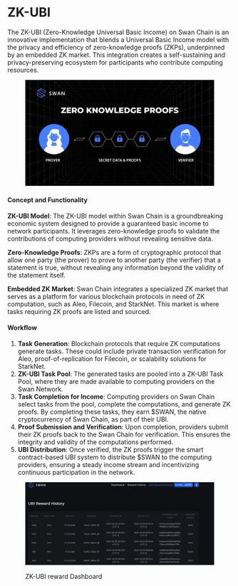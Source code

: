 # ZK-UBI

The ZK-UBI (Zero-Knowledge Universal Basic Income) on Swan Chain is an innovative implementation that blends a Universal Basic Income model with the privacy and efficiency of zero-knowledge proofs (ZKPs), underpinned by an embedded ZK market. This integration creates a self-sustaining and privacy-preserving ecosystem for participants who contribute computing resources.

<figure><img src="../../../../.gitbook/assets/image (1) (1).png" alt=""><figcaption></figcaption></figure>

#### Concept and Functionality

**ZK-UBI Model**: The ZK-UBI model within Swan Chain is a groundbreaking economic system designed to provide a guaranteed basic income to network participants. It leverages zero-knowledge proofs to validate the contributions of computing providers without revealing sensitive data.

**Zero-Knowledge Proofs**: ZKPs are a form of cryptographic protocol that allow one party (the prover) to prove to another party (the verifier) that a statement is true, without revealing any information beyond the validity of the statement itself.

**Embedded ZK Market**: Swan Chain integrates a specialized ZK market that serves as a platform for various blockchain protocols in need of ZK computation, such as Aleo, Filecoin, and StarkNet. This market is where tasks requiring ZK proofs are listed and sourced.

#### Workflow

1. **Task Generation**: Blockchain protocols that require ZK computations generate tasks. These could include private transaction verification for Aleo, proof-of-replication for Filecoin, or scalability solutions for StarkNet.
2. **ZK-UBI Task Pool**: The generated tasks are pooled into a ZK-UBI Task Pool, where they are made available to computing providers on the Swan Network.
3. **Task Completion for Income**: Computing providers on Swan Chain select tasks from the pool, complete the computations, and generate ZK proofs. By completing these tasks, they earn $SWAN, the native cryptocurrency of Swan Chain, as part of their UBI.
4. **Proof Submission and Verification**: Upon completion, providers submit their ZK proofs back to the Swan Chain for verification. This ensures the integrity and validity of the computations performed.
5. **UBI Distribution**: Once verified, the ZK proofs trigger the smart contract-based UBI system to distribute $SWAN to the computing providers, ensuring a steady income stream and incentivizing continuous participation in the network.

<figure><img src="../../../../.gitbook/assets/image (158).png" alt=""><figcaption><p> ZK-UBI reward Dashboard</p></figcaption></figure>
